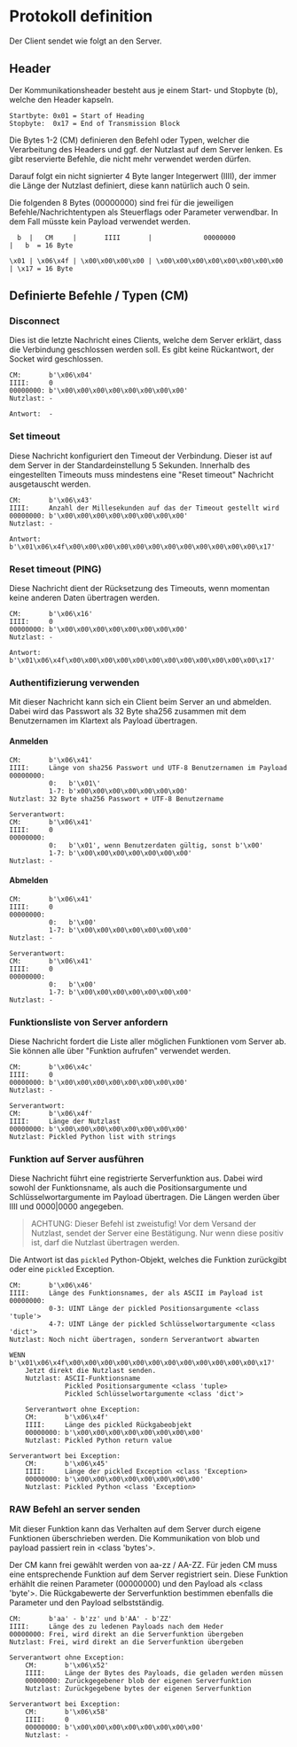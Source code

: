 # Protokoll definition
Der Client sendet wie folgt an den Server.

## Header
Der Kommunikationsheader besteht aus je einem Start- und Stopbyte (b),
welche den Header kapseln.

    Startbyte: 0x01 = Start of Heading
    Stopbyte:  0x17 = End of Transmission Block

Die Bytes 1-2 (CM) definieren den Befehl oder Typen, welcher die
Verarbeitung des Headers und ggf. der Nutzlast auf dem Server lenken. Es gibt
reservierte Befehle, die nicht mehr verwendet werden dürfen.

Darauf folgt ein nicht signierter 4 Byte langer Integerwert (IIII), der immer
die Länge der Nutzlast definiert, diese kann natürlich auch 0 sein.

Die folgenden 8 Bytes (00000000) sind frei für die jeweiligen
Befehle/Nachrichtentypen als Steuerflags oder Parameter verwendbar. In dem Fall
müsste kein Payload verwendet werden.

      b  |   CM     |       IIII       |             00000000             |   b  = 16 Byte

    \x01 | \x06\x4f | \x00\x00\x00\x00 | \x00\x00\x00\x00\x00\x00\x00\x00 | \x17 = 16 Byte

## Definierte Befehle / Typen (CM)

### Disconnect
Dies ist die letzte Nachricht eines Clients, welche dem Server erklärt, dass
die Verbindung geschlossen werden soll.
Es gibt keine Rückantwort, der Socket wird geschlossen.

    CM:       b'\x06\x04'
    IIII:     0
    00000000: b'\x00\x00\x00\x00\x00\x00\x00\x00'
    Nutzlast: -

    Antwort:  -


### Set timeout
Diese Nachricht konfiguriert den Timeout der Verbindung. Dieser ist auf dem
Server in der Standardeinstellung 5 Sekunden. Innerhalb des eingestellten
Timeouts muss mindestens eine "Reset timeout" Nachricht ausgetauscht werden.

    CM:       b'\x06\x43'
    IIII:     Anzahl der Millesekunden auf das der Timeout gestellt wird
    00000000: b'\x00\x00\x00\x00\x00\x00\x00\x00'
    Nutzlast: -

    Antwort:  b'\x01\x06\x4f\x00\x00\x00\x00\x00\x00\x00\x00\x00\x00\x00\x00\x17'


### Reset timeout (PING)
Diese Nachricht dient der Rücksetzung des Timeouts, wenn momentan keine anderen
Daten übertragen werden.

    CM:       b'\x06\x16'
    IIII:     0
    00000000: b'\x00\x00\x00\x00\x00\x00\x00\x00'
    Nutzlast: -

    Antwort:  b'\x01\x06\x4f\x00\x00\x00\x00\x00\x00\x00\x00\x00\x00\x00\x00\x17'


### Authentifizierung verwenden
Mit dieser Nachricht kann sich ein Client beim Server an und abmelden. Dabei
wird das Passwort als 32 Byte sha256 zusammen mit dem Benutzernamen im Klartext
als Payload übertragen.

#### Anmelden

    CM:       b'\x06\x41'
    IIII:     Länge von sha256 Passwort und UTF-8 Benutzernamen im Payload
    00000000:
              0:   b'\x01\'
              1-7: b'x00\x00\x00\x00\x00\x00\x00'
    Nutzlast: 32 Byte sha256 Passwort + UTF-8 Benutzername

    Serverantwort:
    CM:       b'\x06\x41'
    IIII:     0
    00000000:
              0:   b'\x01', wenn Benutzerdaten gültig, sonst b'\x00'
              1-7: b'\x00\x00\x00\x00\x00\x00\x00'
    Nutzlast: -

#### Abmelden

    CM:       b'\x06\x41'
    IIII:     0
    00000000: 
              0:   b'\x00'
              1-7: b'\x00\x00\x00\x00\x00\x00\x00'
    Nutzlast: -

    Serverantwort:
    CM:       b'\x06\x41'
    IIII:     0
    00000000:
              0:   b'\x00'
              1-7: b'\x00\x00\x00\x00\x00\x00\x00'
    Nutzlast: -


### Funktionsliste von Server anfordern
Diese Nachricht fordert die Liste aller möglichen Funktionen vom Server ab. Sie
können alle über "Funktion aufrufen" verwendet werden.

    CM:       b'\x06\x4c'
    IIII:     0
    00000000: b'\x00\x00\x00\x00\x00\x00\x00\x00'
    Nutzlast: -

    Serverantwort:
    CM:       b'\x06\x4f'
    IIII:     Länge der Nutzlast
    00000000: b'\x00\x00\x00\x00\x00\x00\x00\x00'
    Nutzlast: Pickled Python list with strings


### Funktion auf Server ausführen
Diese Nachricht führt eine registrierte Serverfunktion aus. Dabei wird sowohl
der Funktionsname, als auch die Positionsargumente und Schlüsselwortargumente
im Payload übertragen. Die Längen werden über IIII und 0000|0000 angegeben.

> ACHTUNG: Dieser Befehl ist zweistufig!
> Vor dem Versand der Nutzlast, sendet der Server eine Bestätigung. Nur wenn
> diese positiv ist, darf die Nutzlast übertragen werden.

Die Antwort ist das `pickled` Python-Objekt, welches die Funktion zurückgibt oder eine
`pickled` Exception.

    CM:       b'\x06\x46'
    IIII:     Länge des Funktionsnames, der als ASCII im Payload ist
    00000000:
              0-3: UINT Länge der pickled Positionsargumente <class 'tuple'>
              4-7: UINT Länge der pickled Schlüsselwortargumente <class 'dict'>
    Nutzlast: Noch nicht übertragen, sondern Serverantwort abwarten

    WENN b'\x01\x06\x4f\x00\x00\x00\x00\x00\x00\x00\x00\x00\x00\x00\x00\x17'
        Jetzt direkt die Nutzlast senden.
        Nutzlast: ASCII-Funktionsname
                  Pickled Positionsargumente <class 'tuple>
                  Pickled Schlüsselwortargumente <class 'dict'>

        Serverantwort ohne Exception:
        CM:       b'\x06\x4f'
        IIII:     Länge des pickled Rückgabeobjekt
        00000000: b'\x00\x00\x00\x00\x00\x00\x00\x00'
        Nutzlast: Pickled Python return value

    Serverantwort bei Exception:
        CM:       b'\x06\x45'
        IIII:     Länge der pickled Exception <class 'Exception>
        00000000: b'\x00\x00\x00\x00\x00\x00\x00\x00'
        Nutzlast: Pickled Python <class 'Exception>


### RAW Befehl an server senden
Mit dieser Funktion kann das Verhalten auf dem Server durch eigene Funktionen
überschrieben werden. Die Kommunikation von blob und payload passiert rein in
<class 'bytes'>.

Der CM kann frei gewählt werden von aa-zz / AA-ZZ. Für jeden CM muss eine
entsprechende Funktion auf dem Server registriert sein. Diese Funktion
erhählt die reinen Parameter (00000000) und den Payload als <class 'byte'>.
Die Rückgabewerte der Serverfunktion bestimmen ebenfalls die Parameter und
den Payload selbstständig.

    CM:       b'aa' - b'zz' und b'AA' - b'ZZ'
    IIII:     Länge des zu ledenen Payloads nach dem Heder
    00000000: Frei, wird direkt an die Serverfunktion übergeben
    Nutzlast: Frei, wird direkt an die Serverfunktion übergeben

    Serverantwort ohne Exception:
        CM:       b'\x06\x52'
        IIII:     Länge der Bytes des Payloads, die geladen werden müssen
        00000000: Zurückgegebener blob der eigenen Serverfunktion
        Nutzlast: Zurückgegebene bytes der eigenen Serverfunktion

    Serverantwort bei Exception:
        CM:       b'\x06\x58'
        IIII:     0
        00000000: b'\x00\x00\x00\x00\x00\x00\x00\x00'
        Nutzlast: -
